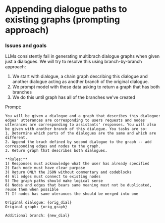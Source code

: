 # Appending dialogue paths to existing graphs (prompting approach)

### Issues and goals

LLMs consistently fail in generating multibrach dialogue graphs when given just a dialogues.
We will try to resolve this using branch-by-branch approach:

1. We start with dialogue, a chain graph describing this dialogue and another dialogue acting as another branch of the original dialogue.
2. We prompt model with these data asking to return a graph that has both branches
3. We do this until graph has all of the branches we've created

Prompt:

    You will be given a dialogue and a graph that describes this dialogue: edges' utterances are corresponding to users requests and nodes' utterances are corresponding to assistants' responses. You will also be given with another branch of this dialogue. You tasks are so:
    1. Determine which parts of the dialogues are the same and which are different.
    2. Append the brach defined by second dialogue to the graph -- add corresponding edges and nodes to the graph.
    3. Return graph that describes both dialogues.

    **Rules:**
    1) Responses must acknowledge what the user has already specified
    2) Each node must have clear purpose
    3) Return ONLY the JSON without commentary and codeblocks
    4) All edges must connect to existing nodes
    5) The graph paths should make logical sense
    6) Nodes and edges that bears same meaning must not be duplicated, reuse them when possible
    7) If nodes has same uterances the should be merged into one
    
    Original dialogue: {orig_dial}
    Original graph: {orig_graph}

    Additional branch: {new_dial}
